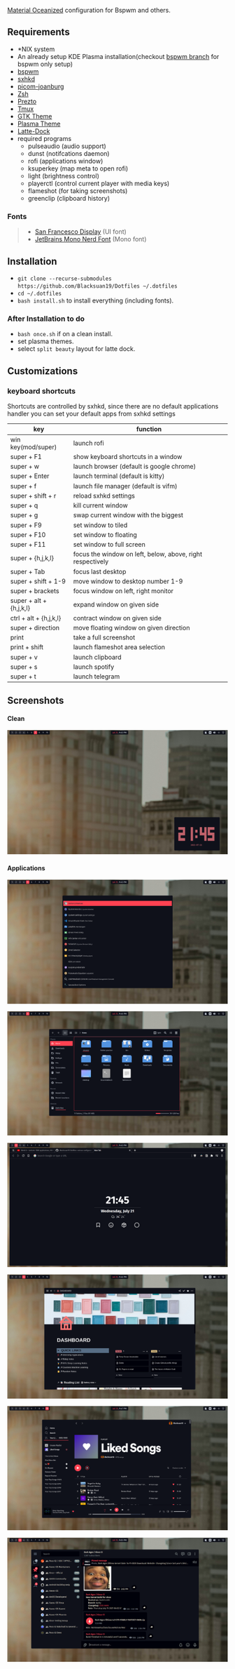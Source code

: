 [Material Oceanized](https://github.com/material-ocean) configuration for Bspwm
and others.

## Requirements

- \*NIX system
- An already setup KDE Plasma installation(checkout
  [bspwm branch](https://github.com/Blacksuan19/Dotfiles/tree/bspwm) for bspwm
  only setup)
- [bspwm](https://wiki.archlinux.org/index.php/Bspwm)
- [sxhkd](https://wiki.archlinux.org/index.php/Sxhkd)
- [picom-joanburg](https://github.com/jonaburg/picom)
- [Zsh](https://github.com/robbyrussell/oh-my-zsh/wiki/Installing-ZSH)
- [Prezto](https://github.com/sorin-ionescu/prezto)
- [Tmux](https://github.com/tmux/tmux)
- [GTK Theme](https://github.com/material-ocean/Gtk-Theme)
- [Plasma Theme](https://github.com/material-ocean/Plasma-Theme)
- [Latte-Dock](https://github.com/KDE/latte-dock)
- required programs
  - pulseaudio (audio support)
  - dunst (notifcations daemon)
  - rofi (applications window)
  - ksuperkey (map meta to open rofi)
  - light (brightness control)
  - playerctl (control current player with media keys)
  - flameshot (for taking screenshots)
  - greenclip (clipboard history)

### Fonts

> - [San Francesco Display](https://github.com/AppleDesignResources/SanFranciscoFont)
>   (UI font)
> - [JetBrains Mono Nerd Font](https://aur.archlinux.org/packages/nerd-fonts-jetbrains-mono/)
>   (Mono font)

## Installation

- `git clone --recurse-submodules https://github.com/Blacksuan19/Dotfiles ~/.dotfiles`
- `cd ~/.dotfiles`
- `bash install.sh` to install everything (including fonts).

### After Installation to do

- `bash once.sh` if on a clean install.
- set plasma themes.
- select `split beauty` layout for latte dock.

## Customizations

### keyboard shortcuts

Shortcuts are controlled by sxhkd, since there are no default applications
handler you can set your default apps from sxhkd settings

| key                     | function                                                   |
| ----------------------- | ---------------------------------------------------------- |
| win key(mod/super)      | launch rofi                                                |
| super + F1              | show keyboard shortcuts in a window                        |
| super + w               | launch browser (default is google chrome)                  |
| super + Enter           | launch terminal (default is kitty)                         |
| super + f               | launch file manager (default is vifm)                      |
| super + shift + r       | reload sxhkd settings                                      |
| super + q               | kill current window                                        |
| super + g               | swap current window with the biggest                       |
| super + F9              | set window to tiled                                        |
| super + F10             | set window to floating                                     |
| super + F11             | set window to full screen                                  |
| super + {h,j,k,l}       | focus the window on left, below, above, right respectively |
| super + Tab             | focus last desktop                                         |
| super + shift + 1-9     | move window to desktop number 1-9                          |
| super + brackets        | focus window on left, right monitor                        |
| super + alt + {h,j,k,l} | expand window on given side                                |
| ctrl + alt + {h,j,k,l}  | contract window on given side                              |
| super + direction       | move floating window on given direction                    |
| print                   | take a full screenshot                                     |
| print + shift           | launch flameshot area selection                            |
| super + v               | launch clipboard                                           |
| super + s               | launch spotify                                             |
| super + t               | launch telegram                                            |

## Screenshots

#### Clean

![desktop](./screens/1.png)

#### Applications

![lockscreen](./screens/2.png)

![rofi](./screens/3.png)

![brave](./screens/4.png)

![notion](./screens/5.png)

![nautilus](./screens/6.png)

![spotify](./screens/7.png)
